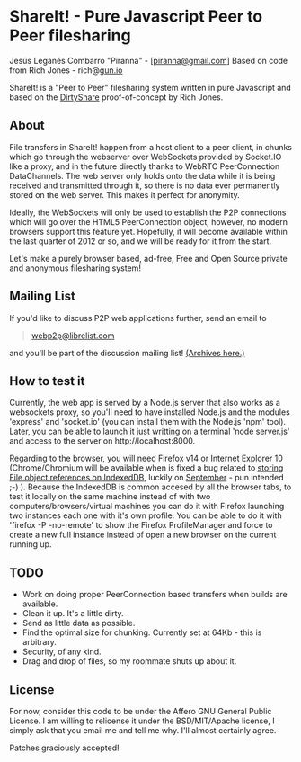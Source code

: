 # ShareIt! - Pure Javascript Peer to Peer filesharing

Jesús Leganés Combarro "Piranna" - [piranna@gmail.com]
Based on code from Rich Jones - rich@[gun.io](http://gun.io)

ShareIt! is a "Peer to Peer" filesharing system written in pure Javascript and
based on the [DirtyShare](https://github.com/Miserlou/DirtyShare)
proof-of-concept by Rich Jones.

## About

File transfers in ShareIt! happen from a host client to a peer client, in chunks
which go through the webserver over WebSockets provided by Socket.IO like a
proxy, and in the future directly thanks to WebRTC PeerConnection DataChannels.
The web server only holds onto the data while it is being received and
transmitted through it, so there is no data ever permanently stored on the web
server. This makes it perfect for anonymity.

Ideally, the WebSockets will only be used to establish the P2P connections which
will go over the HTML5 PeerConnection object, however, no modern browsers
support this feature yet. Hopefully, it will become available within the last
quarter of 2012 or so, and we will be ready for it from the start.

Let's make a purely browser based, ad-free, Free and Open Source private and
anonymous filesharing system!

## Mailing List

If you'd like to discuss P2P web applications further, send an email to 

> webp2p@librelist.com

and you'll be part of the discussion mailing list!
[(Archives here.)](http://librelist.com/browser/webp2p/)

## How to test it

Currently, the web app is served by a Node.js server that also works as a
websockets proxy, so you'll need to have installed Node.js and the modules
'express' and 'socket.io' (you can install them with the Node.js 'npm' tool).
Later, you can be able to launch it just writting on a terminal 'node server.js'
and access to the server on http://localhost:8000.

Regarding to the browser, you will need Firefox v14 or Internet Explorer 10
(Chrome/Chromium will be available when is fixed a bug related to
[storing File object references on IndexedDB](http://code.google.com/p/chromium/issues/detail?id=108012),
luckily on [September](http://en.wikipedia.org/wiki/September_(singer)) - pun
intended ;-) ). Because the IndexedDB is common accesed by all the browser tabs,
to test it locally on the same machine instead of with two computers/browsers/virtual machines
you can do it with Firefox launching two instances each one with it's own
profile. You can be able to do it with 'firefox -P -no-remote' to show the
Firefox ProfileManager and force to create a new full instance instead of open a
new browser on the current running up.

## TODO

* Work on doing proper PeerConnection based transfers when builds are available.
* Clean it up. It's a little dirty.
* Send as little data as possible.
* Find the optimal size for chunking. Currently set at 64Kb - this is arbitrary.
* Security, of any kind.
* Drag and drop of files, so my roommate shuts up about it.

## License

For now, consider this code to be under the Affero GNU General Public License.
I am willing to relicense it under the BSD/MIT/Apache license, I simply ask that
you email me and tell me why. I'll almost certainly agree.

Patches graciously accepted!
